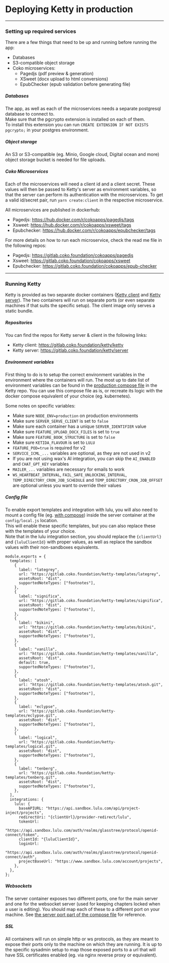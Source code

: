 # Deploying Ketty in production

---

### Setting up required services

There are a few things that need to be up and running before running the app:

- Databases
- S3-compatible object storage
- Coko microservices:
  - Pagedjs (pdf preview & generation)
  - XSweet (docx upload to html conversions)
  - EpubChecker (epub validation before generating file)

##### Databases

The app, as well as each of the microservices needs a separate postgresql database to connect to.  
Make sure that the pgcrypto extension is installed on each of them.  
To install this extension you can run `CREATE EXTENSION IF NOT EXISTS pgcrypto;` in your postgres environment.

##### Object storage

An S3 or S3-compatible (eg. Minio, Google cloud, Digital ocean and more) object storage bucket is needed for file uploads.

##### Coko Microservices

Each of the microservices will need a client id and a client secret. These values will then be passed to Ketty's server as environment variables, so that the server can perform its authentication with the microservices. To get a valid id/secret pair, run `yarn create:client` in the respective microservice.

All microservices are published in dockerhub:

- Pagedjs: https://hub.docker.com/r/cokoapps/pagedjs/tags
- Xsweet: https://hub.docker.com/r/cokoapps/xsweet/tags
- Epubchecker: https://hub.docker.com/r/cokoapps/epubchecker/tags

For more details on how to run each microservice, check the read me file in the following repos:

- Pagedjs: https://gitlab.coko.foundation/cokoapps/pagedjs
- Xsweet: https://gitlab.coko.foundation/cokoapps/xsweet
- Epubchecker: https://gitlab.coko.foundation/cokoapps/epub-checker

---

### Running Ketty

Ketty is provided as two separate docker containers ([Ketty client](https://hub.docker.com/r/cokoapps/ketty-client/tags) and [Ketty server](https://hub.docker.com/r/cokoapps/ketty-server/tags)). The two containers will run on separate ports (or even separate machines if that suits the specific setup). The client image only serves a static bundle.

##### Repositories

You can find the repos for Ketty server & client in the following links:

- Ketty client: https://gitlab.coko.foundation/ketty/ketty
- Ketty server: https://gitlab.coko.foundation/ketty/server

##### Environment variables

First thing to do is to setup the correct environment variables in the environment where the containers will run. The most up to date list of environment variables can be found in the [production compose file](https://gitlab.coko.foundation/ketty/ketty/-/blob/main/docker-compose.demo-deploy.yml?ref_type=heads) in the Ketty repo. You can use this compose file as is, or recreate its logic with the docker compose equivalent of your choice (eg. kubernetes).

Some notes on specific variables:

- Make sure `NODE_ENV=production` on production environments
- Make sure `SERVER_SERVE_CLIENT` is set to `false`
- Make sure each container has a unique `SERVER_IDENTIFIER` value
- Make sure `FEATURE_UPLOAD_DOCX_FILES` is set to `true`
- Make sure `FEATURE_BOOK_STRUCTURE` is set to `false`
- Make sure `KETIDA_FLAVOUR` is set to `LULU`
- `FEATURE_POD=true` is required for v2
- `SERVICE_ICML_...` variables are optional, as they are not used in v2
- If you are not using wax's AI integration, you can skip the `AI_ENABLED` and `CHAT_GPT_KEY` variables
- `MAILER_...` variables are necessary for emails to work
- `WS_HEARTBEAT_INTERVAL`, `FAIL_SAFE_UNLOCKING_INTERVAL`, `TEMP_DIRECTORY_CRON_JOB_SCHEDULE` and `TEMP_DIRECTORY_CRON_JOB_OFFSET` are optional unless you want to override their values

##### Config file

To enable export templates and integration with lulu, you will also need to mount a config file (eg. [with compose](https://gitlab.coko.foundation/ketty/ketty/-/blob/main/docker-compose.demo-deploy.yml?ref_type=heads#L67)) inside the server container at the `config/local.js` location.  
This will enable these specific templates, but you can also replace these with the templates of your choice.  
Note that in the lulu integration section, you should replace the `{clientUrl}` and `{luluClientId}` with proper values, as well as replace the sandbox values with their non-sandboxes equivalents.

```
module.exports = {
  templates: [
    {
      label: "lategrey",
      url: "https://gitlab.coko.foundation/ketty-templates/lategrey",
      assetsRoot: "dist",
      supportedNoteTypes: ["footnotes"],
    },
    {
      label: "significa",
      url: "https://gitlab.coko.foundation/ketty-templates/significa",
      assetsRoot: "dist",
      supportedNoteTypes: ["footnotes"],
    },
    {
      label: "bikini",
      url: "https://gitlab.coko.foundation/ketty-templates/bikini",
      assetsRoot: "dist",
      supportedNoteTypes: ["footnotes"],
    },
    {
      label: "vanilla",
      url: "https://gitlab.coko.foundation/ketty-templates/vanilla",
      assetsRoot: "dist",
      default: true,
      supportedNoteTypes: ["footnotes"],
    },
    {
      label: "atosh",
      url: "https://gitlab.coko.foundation/ketty-templates/atosh.git",
      assetsRoot: "dist",
      supportedNoteTypes: ["footnotes"],
    },
    {
      label: "eclypse",
      url: "https://gitlab.coko.foundation/ketty-templates/eclypse.git",
      assetsRoot: "dist",
      supportedNoteTypes: ["footnotes"],
    },
    {
      label: "logical",
      url: "https://gitlab.coko.foundation/ketty-templates/logical.git",
      assetsRoot: "dist",
      supportedNoteTypes: ["footnotes"],
    },
    {
      label: "tenberg",
      url: "https://gitlab.coko.foundation/ketty-templates/tenberg.git",
      assetsRoot: "dist",
      supportedNoteTypes: ["footnotes"],
    },
  ],
  integrations: {
    lulu: {
      baseAPIURL: "https://api.sandbox.lulu.com/api/project-inject/projects",
      redirectUri: "{clientUrl}/provider-redirect/lulu",
      tokenUrl:
        "https://api.sandbox.lulu.com/auth/realms/glasstree/protocol/openid-connect/token",
      clientId: "{luluClientId}",
      loginUrl:
        "https://api.sandbox.lulu.com/auth/realms/glasstree/protocol/openid-connect/auth",
      projectBaseUrl: "https://www.sandbox.lulu.com/account/projects",
    },
  },
};
```

##### Websockets

The server container exposes two different ports, one for the main server and one for the websocket server (used for keeping chapters locked when a user is editing). You should map each of these to a different port on your machine. See [the server port part of the compose file](https://gitlab.coko.foundation/ketty/ketty/-/blob/main/docker-compose.demo-deploy.yml?ref_type=heads#L18-19) for reference.

##### SSL

All containers will run on simple http or ws protocols, as they are meant to expose their ports only to the machine on which they are running. It is up to the specific sysadmin setup to map those exposed ports to a url that will have SSL certificates enabled (eg. via nginx reverse proxy or equivalent).
